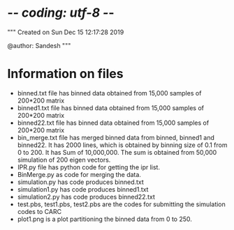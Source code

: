 # -*- coding: utf-8 -*-
"""
Created on Sun Dec 15 12:17:28 2019

@author: Sandesh
"""

# Information on files

 - binned.txt file has binned data obtained from 15,000 samples of 200*200 matrix
 - binned1.txt file has binned data obtained from 15,000 samples of 200*200 matrix
 - binned22.txt file has binned data obtained from 15,000 samples of 200*200 matrix
 - bin_merge.txt file has merged binned data from binned, binned1 and binned22. It has
2000 lines, which is obtained by binning size of 0.1 from 0 to 200. It has Sum of 10,000,000. 
The sum is obtained from 50,000 simulation of 200 
eigen vectors.
 - IPR.py file has python code for getting the ipr list.
 - BinMerge.py as code for merging the data.
 - simulation.py has code produces binned.txt
 - simulation1.py has code produces binned1.txt
 - simulation2.py has code produces binned22.txt
 - test.pbs, test1.pbs, test2.pbs are the codes for submitting the simulation codes to CARC
 - plot1.png is a plot partitioning the binned data from 0 to 250. 